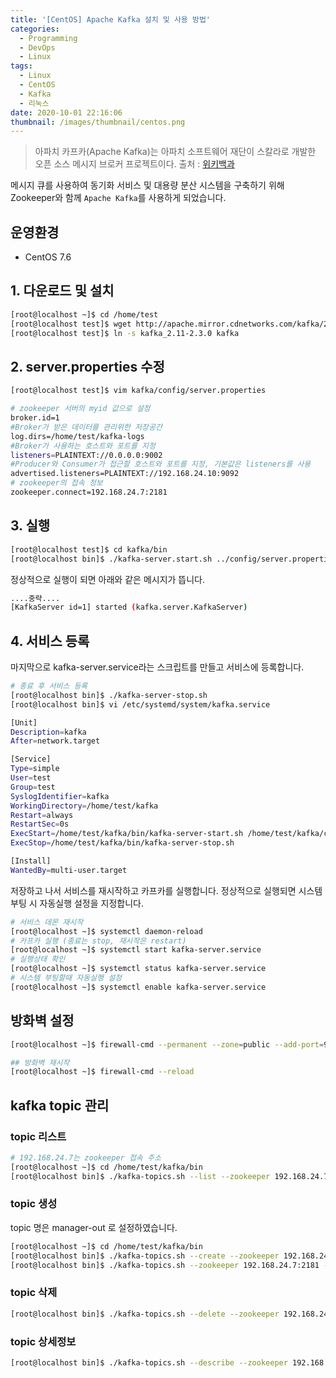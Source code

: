 ```yaml
---
title: '[CentOS] Apache Kafka 설치 및 사용 방법'
categories:
  - Programming
  - DevOps
  - Linux
tags:
  - Linux
  - CentOS
  - Kafka
  - 리눅스
date: 2020-10-01 22:16:06
thumbnail: /images/thumbnail/centos.png
---
```


> 아파치 카프카(Apache Kafka)는 아파치 소프트웨어 재단이 스칼라로 개발한 오픈 소스 메시지 브로커 프로젝트이다.
> 출처 : [위키백과](https://ko.wikipedia.org/wiki/%EC%95%84%ED%8C%8C%EC%B9%98_%EC%B9%B4%ED%94%84%EC%B9%B4)

메시지 큐를 사용하여 동기화 서비스 및 대용량 분산 시스템을 구축하기 위해 Zookeeper와 함께 `Apache Kafka`를 사용하게 되었습니다.

## 운영환경

- CentOS 7.6

## 1. 다운로드 및 설치

```bash
[root@localhost ~]$ cd /home/test
[root@localhost test]$ wget http://apache.mirror.cdnetworks.com/kafka/2.1.0/kafka_2.11-2.3.0.tgz
[root@localhost test]$ ln -s kafka_2.11-2.3.0 kafka
```

## 2. server.properties 수정

```bash
[root@localhost test]$ vim kafka/config/server.properties

# zookeeper 서버의 myid 값으로 설정
broker.id=1
#Broker가 받은 데이터를 관리위한 저장공간
log.dirs=/home/test/kafka-logs
#Broker가 사용하는 호스트와 포트를 지정
listeners=PLAINTEXT://0.0.0.0:9002
#Producer와 Consumer가 접근할 호스트와 포트를 지정, 기본값은 listeners를 사용
advertised.listeners=PLAINTEXT://192.168.24.10:9092
# zookeeper의 접속 정보
zookeeper.connect=192.168.24.7:2181
```

## 3. 실행

```bash
[root@localhost test]$ cd kafka/bin
[root@localhost bin]$ ./kafka-server.start.sh ../config/server.properties
```

정상적으로 실행이 되면 아래와 같은 메시지가 뜹니다.

```bash
....중략....
[KafkaServer id=1] started (kafka.server.KafkaServer)
```

## 4. 서비스 등록

마지막으로 kafka-server.service라는 스크립트를 만들고 서비스에 등록합니다.

```bash
# 종료 후 서비스 등록
[root@localhost bin]$ ./kafka-server-stop.sh
[root@localhost bin]$ vi /etc/systemd/system/kafka.service
```

```bash
[Unit]
Description=kafka
After=network.target

[Service]
Type=simple
User=test
Group=test
SyslogIdentifier=kafka
WorkingDirectory=/home/test/kafka
Restart=always
RestartSec=0s
ExecStart=/home/test/kafka/bin/kafka-server-start.sh /home/test/kafka/config/server.properties
ExecStop=/home/test/kafka/bin/kafka-server-stop.sh

[Install]
WantedBy=multi-user.target
```

저장하고 나서 서비스를 재시작하고 카프카를 실행합니다. 정상적으로 실행되면 시스템 부팅 시 자동실행 설정을 지정합니다.

```bash
# 서비스 데몬 재시작
[root@localhost ~]$ systemctl daemon-reload
# 카프카 실행 (종료는 stop, 재시작은 restart)
[root@localhost ~]$ systemctl start kafka-server.service
# 실행상태 확인
[root@localhost ~]$ systemctl status kafka-server.service
# 시스템 부팅할때 자동실행 설정
[root@localhost ~]$ systemctl enable kafka-server.service
```

## 방화벽 설정

```bash
[root@localhost ~]$ firewall-cmd --permanent --zone=public --add-port=9092/tcp

## 방화벽 재시작
[root@localhost ~]$ firewall-cmd --reload
```

## kafka topic 관리

### topic 리스트

```bash
# 192.168.24.7는 zookeeper 접속 주소
[root@localhost ~]$ cd /home/test/kafka/bin
[root@localhost bin]$ ./kafka-topics.sh --list --zookeeper 192.168.24.7:2181
```

### topic 생성

topic 명은 manager-out 로 설정하였습니다.

```bash
[root@localhost ~]$ cd /home/test/kafka/bin
[root@localhost bin]$ ./kafka-topics.sh --create --zookeeper 192.168.24.7:2181 --replication-factor 1 --partitions 5 --topic manager-out
[root@localhost bin]$ ./kafka-topics.sh --zookeeper 192.168.24.7:2181 --alter --topic manager-out --config retention.ms=600000
```

### topic 삭제

```bash
[root@localhost bin]$ ./kafka-topics.sh --delete --zookeeper 192.168.24.7:2181 --topic manager-out
```

### topic 상세정보

```bash
[root@localhost bin]$ ./kafka-topics.sh --describe --zookeeper 192.168.24.7:2181
```
